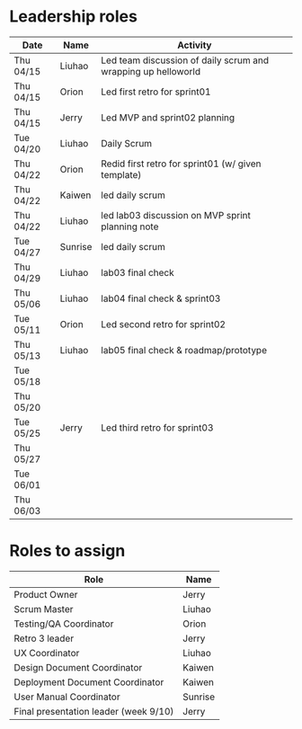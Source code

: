 # Leadership roles

| Date      | Name              | Activity                                               |
|-----------|-------------------|--------------------------------------------------------|
| Thu 04/15 | Liuhao      | Led team discussion of daily scrum and wrapping up helloworld  | 
| Thu 04/15 | Orion  | Led first retro for sprint01        | 
| Thu 04/15 | Jerry       | Led MVP and sprint02 planning                                  |
| Tue 04/20 | Liuhao      | Daily Scrum  | 
| Thu 04/22 | Orion      | Redid first retro for sprint01 (w/ given template) | 
| Thu 04/22 | Kaiwen      | led daily scrum  | 
| Thu 04/22 | Liuhao      | led lab03 discussion on MVP sprint planning note  | 
| Tue 04/27 | Sunrise      | led daily scrum  | 
| Thu 04/29 | Liuhao      | lab03 final check  | 
| Thu 05/06 | Liuhao      | lab04 final check & sprint03 | 
| Tue 05/11 | Orion      | Led second retro for sprint02 |
| Thu 05/13 | Liuhao      | lab05 final check & roadmap/prototype|
| Tue 05/18 |       | | 
| Thu 05/20 |       | |
| Tue 05/25 | Jerry      | Led third retro for sprint03|
| Thu 05/27 |       | |
| Tue 06/01 |       | |
| Thu 06/03 |       | |

# Roles to assign

| Role         | Name                                               |
|-------------------|--------------------------------------------------------|
| Product Owner       | Jerry | 
| Scrum Master  | Liuhao      | 
| Testing/QA Coordinator       | Orion  |
| Retro 3 leader    | Jerry  | 
| UX Coordinator      | Liuhao | 
| Design Document Coordinator      | Kaiwen  | 
| Deployment Document Coordinator      |Kaiwen| 
| User Manual Coordinator      | Sunrise  | 
| Final presentation leader (week 9/10)      | Jerry  | 
